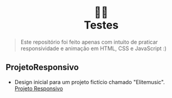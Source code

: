 <h1 align="center">
👨‍💻<br>Testes
</h1>

> Este repositório foi feito apenas com intuito de praticar responsividade e animação em HTML, CSS e JavaScript :)

## ProjetoResponsivo
* Design inicial para um projeto fictício chamado "Elitemusic". <br>
<a href="https://jhon-victor-ramos.github.io/Testes/ProjetoResponsivo/index.html" target="_blank">Projeto Responsivo</a>
